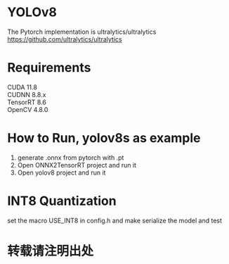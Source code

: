 # YOLOv8
The Pytorch implementation is ultralytics/ultralytics
https://github.com/ultralytics/ultralytics

# Requirements
CUDA 11.8 <br />
CUDNN 8.8.x <br />
TensorRT 8.6 <br />
OpenCV 4.8.0 <br />

# How to Run, yolov8s as example
1. generate .onnx from pytorch with .pt
2. Open ONNX2TensorRT project and run it
3. Open yolov8 project and run it

# INT8 Quantization
set the macro USE_INT8 in config.h and make
serialize the model and test


# 转载请注明出处
